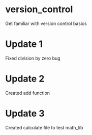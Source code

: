 # version_control
Get familiar with version control basics

# Update 1
Fixed division by zero bug

# Update 2
Created add function

# Update 3
Created calculate file to test math_lib
